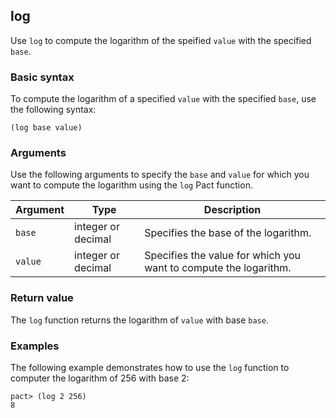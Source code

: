 ## log

Use `log` to compute the logarithm of the speified `value` with the specified `base`.

### Basic syntax

To compute the logarithm of a specified `value` with the specified `base`, use the following syntax:

```pact
(log base value)
```

### Arguments

Use the following arguments to specify the `base` and `value` for which you want to compute the logarithm using the `log` Pact function.

| Argument | Type | Description |
| --- | --- | --- |
| `base` | integer or decimal | Specifies the base of the logarithm. |
| `value` | integer or decimal | Specifies the value for which you want to compute the logarithm. |

### Return value

The `log` function returns the logarithm of `value` with base `base`.

### Examples

The following example demonstrates how to use the `log` function to computer the logarithm of 256 with base 2:

```pact
pact> (log 2 256)
8
```
